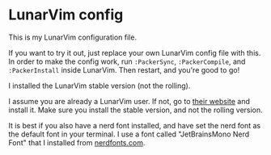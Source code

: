 # LunarVim config
This is my LunarVim configuration file.

If you want to try it out, just replace your own LunarVim config file with this. In order to make the config work, run `:PackerSync`, `:PackerCompile`, and `:PackerInstall` inside LunarVim. Then restart, and you're good to go!

I installed the LunarVim stable version (not the rolling).

I assume you are already a LunarVim user. If not, go to [their website](https://www.lunarvim.org/01-installing.html) and install it. Make sure you install the stable version, and not the rolling version.

It is best if you also have a nerd font installed, and have set the nerd font as the default font in your terminal. I use a font called "JetBrainsMono Nerd Font" that I installed from [nerdfonts.com](https://www.nerdfonts.com/font-downloads).
